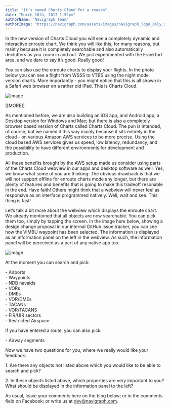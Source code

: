 ```yaml
---
title: "It’s named Charts Cloud for a reason"
date: "March 10th, 2017 1:52pm"
authorName: "Navigraph Team"
authorImage: "https://navigraph.com/assets/images/navigraph_logo_only.svg"
---
```


In the new version of Charts Cloud you will see a completely dynamic and interactive enroute chart. We think you will like this, for many reasons, but mainly because it is completely searchable and also automatically declutters as you zoom in and out. We just experimented with the Frankfurt area, and we dare to say it’s good. Really good!

You can also use the enroute charts to display your flights. In the photo below you can see a flight from WSSS to VTBS using the night mode version charts. More importantly - you might notice that this is all shown in a Safari web browser on a rather old iPad. This is Charts Cloud.

![image](/media/158228015966_0.jpg)

\[\[MORE\]\]

As mentioned before, we are also building an iOS app, and Android app, a Desktop version for Windows and Mac; but there is also a completely browser based version of Charts called Charts Cloud. The pun is intended, of course, but we named it this way mainly because it sits entirely in the cloud - on various Amazon AWS services to be more precise. Using the cloud based AWS services gives us speed, low latency, redundancy, and the possibility to have different environments for development and production.

All these benefits brought by the AWS setup made us consider using parts of the Charts Cloud webview in our apps and desktop software as well. Yes, we know what some of you are thinking: The obvious drawback is that we will not support offline for enroute charts mode any longer, but there are plenty of features and benefits that is going to make this tradeoff resonable in the end. Have faith! Others might think that a webview will never feel as responsive as an interface programmed natively. Well, wait and see. This thing is fast!

Let’s talk a bit more about the webview which displays the enroute chart. We already mentioned that all objects are now searchable. You can pick them too, simply by tapping the screen. In the image here below, showing a design change proposal in our internal GitHub issue tracker, you can see how the VIMBU waypoint has been selected. The information is displayed as an information panel on the left in the webview. As such, the information panel will be perceived as a part of any native app too.

![image](/media/158228015966_1.jpg)

At the moment you can search and pick:

\- Airports  
\- Waypoints  
\- NDB navaids  
\- VORs  
\- DMEs  
\- VOR/DMEs  
\- TACANs  
\- VOR/TACANS  
\- FIR/UIR sectors  
\- Restricted Airspace

If you have entered a route, you can also pick:  
  
\- Airway segments  
  
Now we have two questions for you, where we really would like your feedback:

1\. Are there any objects not listed above which you would like to be able to search and pick?

2\. In these objects listed above, which properties are very important to you? What should be displayed in the information panel to the left?

As usual, leave your comments here on the blog below; or in the comments field on Facebook; or write us at dev@navigraph.com.